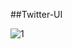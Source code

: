##Twitter-UI

![1](https://user-images.githubusercontent.com/48587016/142263653-c3184313-c114-4cf1-baaf-4ed25f315e54.png)

